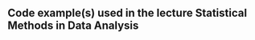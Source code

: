 Code example(s) used in the lecture Statistical Methods in Data Analysis
------------------------------------------------------------------------